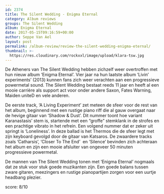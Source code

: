 ```yaml
---
id: 2374
title: The Silent Wedding - Enigma Eternal
category: Album reviews
groups: The Silent Wedding
album: Enigma Eternal
date: 2017-05-15T09:16:59+00:00
author: Seppe Van Ael
layout: post
permalink: /album-review/review-the-silent-wedding-enigma-eternal/
thumbnail: >-
  https://res.cloudinary.com/rockxxl/image/upload/klara-tsw.jpg
---
```

De Atheners van The Silent Wedding hebben zichzelf weer overtroffen met hun nieuw album ‘Enigma Eternal’. Vier jaar na hun laatste album ‘Livin’ experiments’ (2013) kunnen fans zich weer verachten aan een progressieve powermetal sound. The Silent Wedding bestaat reeds 11 jaar en heeft al een mooie carrière als support act voor onder andere Saxon, Fates Warning, Maiden uniteD en vele anderen.

De eerste track, ‘A Living Experiment’ zet meteen de sfeer voor de rest van het album, beginnend met een rustige piano riff die al gauw overgaat naar de hevige gitaar van ‘Shadow & Dust’. Dit nummer toont hoe variant Karanastasis’ stem is, startende met een “groffe” stemklank in de strofes en een prachtige vibrato in het refrein. Een volgend nummer dat er zeker uit springt is ‘Loneliness’. In deze ballad is het Thermos die de sfeer legt met zijn keyboard gevolgd door de gitaar van Katsaros. De zwaardere tracks zoals ‘Catharsis’, ‘Closer To The End’  en ‘Silence’ bevinden zich achteraan het album en zijn een mooie afsluiter van ongeveer 50 minuten progressieve powermetal.

De mannen van The Silent Wedding tonen met ‘Enigma Eternal’ nogmaals dat ze stuk voor stuk goede muzikanten zijn. Een goede balans tussen zware gitaren, meezingers en rustige pianopartijen zorgen voor een uurtje headbang plezier.

score: 8/10
